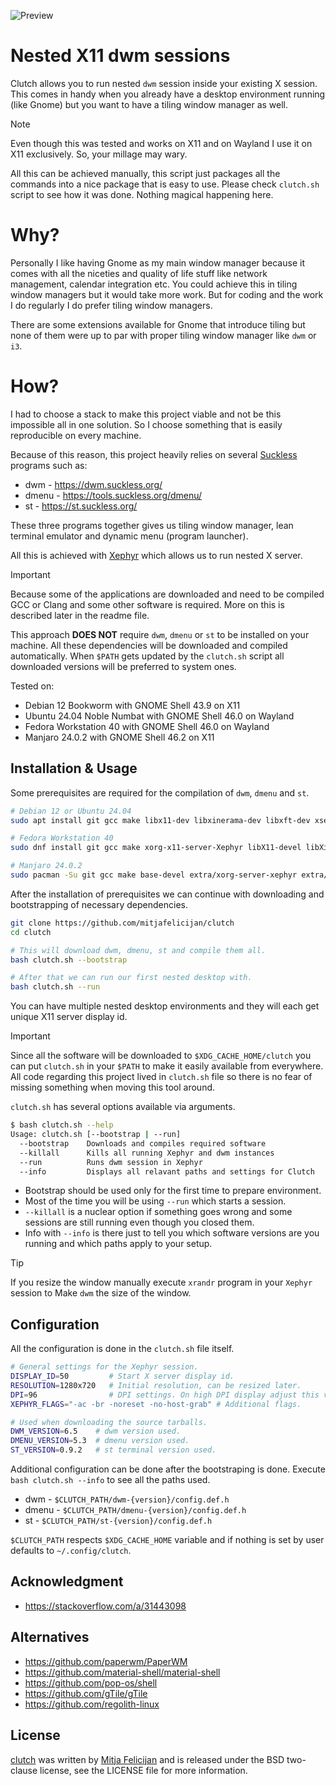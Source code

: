 ![Preview](https://github.com/mitjafelicijan/clutch/assets/296714/dca4a47a-d33e-46fd-8a45-b54b633909a2)

# Nested X11 dwm sessions

Clutch allows you to run nested `dwm` session inside your existing X session.
This comes in handy when you already have a desktop environment running (like
Gnome) but you want to have a tiling window manager as well.

> [!NOTE]
> Even though this was tested and works on X11 and on Wayland I use it on X11
> exclusively. So, your millage may wary.

All this can be achieved manually, this script just packages all the commands
into a nice package that is easy to use. Please check `clutch.sh` script to see
how it was done. Nothing magical happening here.

# Why?

Personally I like having Gnome as my main window manager because it comes with
all the niceties and quality of life stuff like network management, calendar
integration etc. You could achieve this in tiling window managers but it would
take more work. But for coding and the work I do regularly I do prefer tiling
window managers.

There are some extensions available for Gnome that introduce tiling but none of
them were up to par with proper tiling window manager like `dwm` or `i3`.

# How?

I had to choose a stack to make this project viable and not be this impossible
all in one solution. So I choose something that is easily reproducible on every
machine.

Because of this reason, this project heavily relies on several
[Suckless](https://suckless.org/) programs such as:

- dwm - https://dwm.suckless.org/
- dmenu - https://tools.suckless.org/dmenu/
- st - https://st.suckless.org/

These three programs together gives us tiling window manager, lean terminal
emulator and dynamic menu (program launcher).

All this is achieved with [Xephyr](https://en.wikipedia.org/wiki/Xephyr) which
allows us to run nested X server.

> [!IMPORTANT]
> Because some of the applications are downloaded and need to be compiled GCC
> or Clang and some other software is required. More on this is described later
> in the readme file.

This approach **DOES NOT** require `dwm`, `dmenu` or `st` to be installed on
your machine. All these dependencies will be downloaded and compiled
automatically.  When `$PATH` gets updated by the `clutch.sh` script all
downloaded versions will be preferred to system ones.

Tested on:

- Debian 12 Bookworm with GNOME Shell 43.9 on X11
- Ubuntu 24.04 Noble Numbat with GNOME Shell 46.0 on Wayland
- Fedora Workstation 40 with GNOME Shell 46.0 on Wayland
- Manjaro 24.0.2 with GNOME Shell 46.2 on X11

## Installation & Usage

Some prerequisites are required for the compilation of `dwm`, `dmenu` and `st`. 

```sh
# Debian 12 or Ubuntu 24.04
sudo apt install git gcc make libx11-dev libxinerama-dev libxft-dev xserver-xephyr x11-xserver-utils

# Fedora Workstation 40
sudo dnf install git gcc make xorg-x11-server-Xephyr libX11-devel libXinerama-devel libXft-devel xrandr

# Manjaro 24.0.2
sudo pacman -Su git gcc make base-devel extra/xorg-server-xephyr extra/libx11 extra/libxinerama extra/libxft extra/xorg-xrandr
```

After the installation of prerequisites we can continue with downloading and
bootstrapping of necessary dependencies.

```sh
git clone https://github.com/mitjafelicijan/clutch
cd clutch

# This will download dwm, dmenu, st and compile them all.
bash clutch.sh --bootstrap

# After that we can run our first nested desktop with.
bash clutch.sh --run
```

You can have multiple nested desktop environments and they will each get unique
X11 server display id.

> [!IMPORTANT]
> Since all the software will be downloaded to `$XDG_CACHE_HOME/clutch` you can
> put `clutch.sh` in your `$PATH` to make it easily available from everywhere.
> All code regarding this project lived in `clutch.sh` file so there is no fear
> of missing something when moving this tool around.

`clutch.sh` has several options available via arguments.

```sh
$ bash clutch.sh --help
Usage: clutch.sh [--bootstrap | --run]
  --bootstrap    Downloads and compiles required software
  --killall      Kills all running Xephyr and dwm instances
  --run          Runs dwm session in Xephyr
  --info         Displays all relavant paths and settings for Clutch
```

- Bootstrap should be used only for the first time to prepare environment.
- Most of the time you will be using `--run` which starts a session.
- `--killall` is a nuclear option if something goes wrong and some sessions are
  still running even though you closed them.
- Info with `--info` is there just to tell you which software versions are you
  running and which paths apply to your setup.

> [!TIP]
> If you resize the window manually execute `xrandr` program in your `Xephyr`
> session to Make `dwm` the size of the window.

## Configuration

All the configuration is done in the `clutch.sh` file itself.

```sh
# General settings for the Xephyr session.
DISPLAY_ID=50         # Start X server display id.
RESOLUTION=1280x720   # Initial resolution, can be resized later.
DPI=96                # DPI settings. On high DPI display adjust this value.
XEPHYR_FLAGS="-ac -br -noreset -no-host-grab" # Additional flags.

# Used when downloading the source tarballs.
DWM_VERSION=6.5    # dwm version used.
DMENU_VERSION=5.3  # dmenu version used.
ST_VERSION=0.9.2   # st terminal version used.
```

Additional configuration can be done after the bootstraping is done. Execute
`bash clutch.sh --info` to see all the paths used.

- dwm - `$CLUTCH_PATH/dwm-{version}/config.def.h`
- dmenu - `$CLUTCH_PATH/dmenu-{version}/config.def.h`
- st - `$CLUTCH_PATH/st-{version}/config.def.h`

`$CLUTCH_PATH` respects `$XDG_CACHE_HOME` variable and if nothing is set by
user defaults to `~/.config/clutch`.
 
## Acknowledgment

- https://stackoverflow.com/a/31443098

## Alternatives

- https://github.com/paperwm/PaperWM
- https://github.com/material-shell/material-shell
- https://github.com/pop-os/shell
- https://github.com/gTile/gTile
- https://github.com/regolith-linux

## License

[clutch](https://github.com/mitjafelicijan/clutch) was written by [Mitja
Felicijan](https://mitjafelicijan.com) and is released under the BSD
two-clause license, see the LICENSE file for more information.
